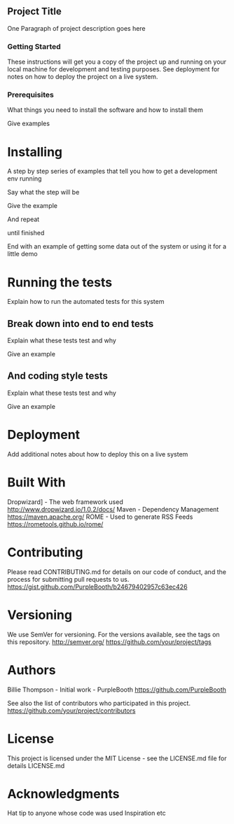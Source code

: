 ## Project Title

One Paragraph of project description goes here

### Getting Started

These instructions will get you a copy of the project up and running on your local machine for development and testing purposes. See deployment for notes on how to deploy the project on a live system.

### Prerequisites

What things you need to install the software and how to install them


Give examples


# Installing

A step by step series of examples that tell you how to get a development env running

Say what the step will be


Give the example


And repeat


until finished


End with an example of getting some data out of the system or using it for a little demo

# Running the tests

Explain how to run the automated tests for this system

## Break down into end to end tests

Explain what these tests test and why


Give an example


## And coding style tests

Explain what these tests test and why


Give an example


# Deployment

Add additional notes about how to deploy this on a live system

# Built With

Dropwizard] - The web framework used   http://www.dropwizard.io/1.0.2/docs/ 
Maven - Dependency Management   https://maven.apache.org/ 
ROME - Used to generate RSS Feeds   https://rometools.github.io/rome/ 

# Contributing

Please read CONTRIBUTING.md for details on our code of conduct, and the process for submitting pull requests to us.   https://gist.github.com/PurpleBooth/b24679402957c63ec426  

# Versioning

We use SemVer for versioning. For the versions available, see the tags on this repository.    http://semver.org/   https://github.com/your/project/tags 

# Authors

Billie Thompson - Initial work - PurpleBooth     https://github.com/PurpleBooth 

See also the list of contributors who participated in this project.  https://github.com/your/project/contributors 

# License

This project is licensed under the MIT License - see the LICENSE.md file for details   LICENSE.md 

# Acknowledgments

Hat tip to anyone whose code was used
Inspiration
etc
